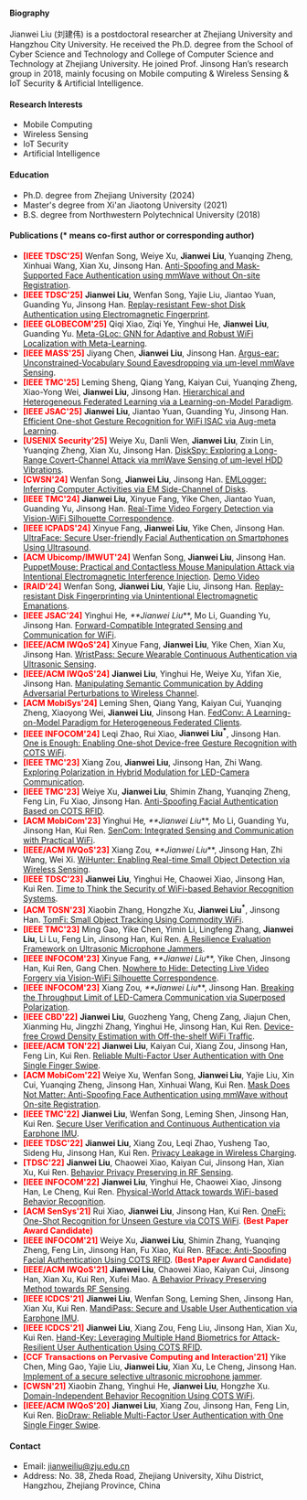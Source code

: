 #### Biography
Jianwei Liu (刘建伟) is a postdoctoral researcher at Zhejiang University and Hangzhou City University. He received the Ph.D. degree from the School of Cyber Science and Technology and College of Computer Science and Technology at Zhejiang University. He joined Prof. Jinsong Han’s research group in 2018, mainly focusing on Mobile computing & Wireless Sensing & IoT Security & Artificial Intelligence. 

#### Research Interests
-  Mobile Computing
-  Wireless Sensing
-  IoT Security
-  Artificial Intelligence


#### Education
- Ph.D. degree from Zhejiang University (2024)
- Master's degree from Xi'an Jiaotong University (2021)
- B.S. degree from Northwestern Polytechnical University (2018)

#### Publications (* means co-first author or corresponding author)
- **<font color="Red">[IEEE TDSC'25]</font>** Wenfan Song, Weiye Xu, **Jianwei Liu**, Yuanqing Zheng, Xinhuai Wang, Xian Xu, Jinsong Han. <u>Anti-Spoofing and Mask-Supported Face Authentication using mmWave without On-site Registration</u>. 
- **<font color="Red">[IEEE TDSC'25]</font>** **Jianwei Liu**, Wenfan Song, Yajie Liu, Jiantao Yuan, Guanding Yu, Jinsong Han. <u>Replay-resistant Few-shot Disk Authentication using Electromagnetic Fingerprint</u>. 
- **<font color="Red">[IEEE GLOBECOM'25]</font>** Qiqi Xiao, Ziqi Ye, Yinghui He, **Jianwei Liu**, Guanding Yu. <u>Meta-GLoc: GNN for Adaptive and Robust WiFi Localization with Meta-Learning</u>. 
- **<font color="Red">[IEEE MASS'25]</font>** Jiyang Chen, **Jianwei Liu**, Jinsong Han. <u>Argus-ear: Unconstrained-Vocabulary Sound Eavesdropping via μm-level mmWave Sensing</u>. 
- **<font color="Red">[IEEE TMC'25]</font>** Leming Sheng, Qiang Yang, Kaiyan Cui, Yuanqing Zheng, Xiao-Yong Wei, **Jianwei Liu**, Jinsong Han. <u>Hierarchical and Heterogeneous Federated Learning via a Learning-on-Model Paradigm</u>. 
- **<font color="Red">[IEEE JSAC'25]</font>** **Jianwei Liu**, Jiantao Yuan, Guanding Yu, Jinsong Han. <u>Efficient One-shot Gesture Recognition for WiFi ISAC via Aug-meta Learning</u>. 
- **<font color="Red">[USENIX Security'25]</font>** Weiye Xu, Danli Wen, **Jianwei Liu**, Zixin Lin, Yuanqing Zheng, Xian Xu, Jinsong Han. <u>DiskSpy: Exploring a Long-Range Covert-Channel Attack via mmWave Sensing of μm-level HDD Vibrations</u>. 
- **<font color="Red">[CWSN'24]</font>** Wenfan Song, **Jianwei Liu**, Jinsong Han. <u>EMLogger: Inferring Computer Activities via EM Side-Channel of Disks</u>.
- **<font color="Red">[IEEE TMC'24]</font>** **Jianwei Liu**, Xinyue Fang, Yike Chen, Jiantao Yuan, Guanding Yu, Jinsong Han. <u>Real-Time Video Forgery Detection via Vision-WiFi Silhouette Correspondence</u>. 
- **<font color="Red">[IEEE ICPADS'24]</font>** Xinyue Fang, **Jianwei Liu**, Yike Chen, Jinsong Han. <u>UltraFace: Secure User-friendly Facial Authentication on Smartphones Using Ultrasound</u>. 
- **<font color="Red">[ACM Ubicomp/IMWUT'24]</font>** Wenfan Song, **Jianwei Liu**, Jinsong Han. <u>PuppetMouse: Practical and Contactless Mouse Manipulation Attack via Intentional Electromagnetic Interference Injection</u>. [Demo Video](https://files.catbox.moe/ou5xdw.mp4)
- **<font color="Red">[RAID'24]</font>** Wenfan Song, **Jianwei Liu**, Yajie Liu, Jinsong Han. <u>Replay-resistant Disk Fingerprinting via Unintentional Electromagnetic Emanations</u>. 
- **<font color="Red">[IEEE JSAC'24]</font>** Yinghui He<sup>*</sup>, **Jianwei Liu<sup>*</sup>**, Mo Li, Guanding Yu, Jinsong Han. <u>Forward-Compatible Integrated Sensing and Communication for WiFi</u>. 
- **<font color="Red">[IEEE/ACM IWQoS'24]</font>** Xinyue Fang, **Jianwei Liu**, Yike Chen, Xian Xu, Jinsong Han. <u>WristPass: Secure Wearable Continuous Authentication via Ultrasonic Sensing</u>. 
- **<font color="Red">[IEEE/ACM IWQoS'24]</font>** **Jianwei Liu**, Yinghui He, Weiye Xu, Yifan Xie, Jinsong Han. <u>Manipulating Semantic Communication by Adding Adversarial Perturbations to Wireless Channel</u>. 
- **<font color="Red">[ACM MobiSys'24]</font>** Leming Shen, Qiang Yang, Kaiyan Cui, Yuanqing Zheng, Xiaoyong Wei, **Jianwei Liu**, Jinsong Han. <u>FedConv: A Learning-on-Model Paradigm for Heterogeneous Federated Clients</u>. 
- **<font color="Red">[IEEE INFOCOM'24]</font>** Leqi Zhao, Rui Xiao, **Jianwei Liu<sup>*</sup>**, Jinsong Han. <u>One is Enough: Enabling One-shot Device-free Gesture Recognition with COTS WiFi</u>. 
- **<font color="Red">[IEEE TMC'23]</font>** Xiang Zou, **Jianwei Liu**, Jinsong Han, Zhi Wang. <u>Exploring Polarization in Hybrid Modulation for LED-Camera Communication</u>. 
- **<font color="Red">[IEEE TMC'23]</font>** Weiye Xu, **Jianwei Liu**, Shimin Zhang, Yuanqing Zheng, Feng Lin, Fu Xiao, Jinsong Han. <u>Anti-Spoofing Facial Authentication Based on COTS RFID</u>. 
- **<font color="Red">[ACM MobiCom'23]</font>** Yinghui He<sup>*</sup>, **Jianwei Liu<sup>*</sup>**, Mo Li, Guanding Yu, Jinsong Han, Kui Ren. <u>SenCom: Integrated Sensing and Communication with Practical WiFi</u>. 
- **<font color="Red">[IEEE/ACM IWQoS'23]</font>** Xiang Zou<sup>*</sup>, **Jianwei Liu<sup>*</sup>**, Jinsong Han, Zhi Wang, Wei Xi. <u>WiHunter: Enabling Real-time Small Object Detection via Wireless Sensing</u>. 
- **<font color="Red">[IEEE TDSC'23]</font>** **Jianwei Liu**, Yinghui He, Chaowei Xiao, Jinsong Han, Kui Ren. <u>Time to Think the Security of WiFi-based Behavior Recognition Systems</u>. 
- **<font color="Red">[ACM TOSN'23]</font>** Xiaobin Zhang, Hongzhe Xu, **Jianwei Liu<sup>*</sup>**, Jinsong Han. <u>TomFi: Small Object Tracking Using Commodity WiFi</u>. 
- **<font color="Red">[IEEE TMC'23]</font>** Ming Gao, Yike Chen, Yimin Li, Lingfeng Zhang, **Jianwei Liu**, Li Lu, Feng Lin, Jinsong Han, Kui Ren. <u>A Resilience Evaluation Framework on Ultrasonic Microphone Jammers</u>. 
- **<font color="Red">[IEEE INFOCOM'23]</font>** Xinyue Fang<sup>*</sup>, **Jianwei Liu<sup>*</sup>**, Yike Chen, Jinsong Han, Kui Ren, Gang Chen. <u>Nowhere to Hide: Detecting Live Video Forgery via Vision-WiFi Silhouette Correspondence</u>. 
- **<font color="Red">[IEEE INFOCOM'23]</font>** Xiang Zou<sup>*</sup>, **Jianwei Liu<sup>*</sup>**, Jinsong Han. <u>Breaking the Throughput Limit of LED-Camera Communication via Superposed Polarization</u>. 
- **<font color="Red">[IEEE CBD'22]</font>** **Jianwei Liu**, Guozheng Yang, Cheng Zang, Jiajun Chen, Xianming Hu, Jingzhi Zhang, Yinghui He, Jinsong Han, Kui Ren. <u>Device-free Crowd Density Estimation with Off-the-shelf WiFi Traffic</u>. 
- **<font color="Red">[IEEE/ACM TON'22]</font>** **Jianwei Liu**, Kaiyan Cui, Xiang Zou, Jinsong Han, Feng Lin, Kui Ren. <u>Reliable Multi-Factor User Authentication with One Single Finger Swipe</u>. 
- **<font color="Red">[ACM MobiCom'22]</font>** Weiye Xu, Wenfan Song, **Jianwei Liu**, Yajie Liu, Xin Cui, Yuanqing Zheng, Jinsong Han, Xinhuai Wang, Kui Ren. <u>Mask Does Not Matter: Anti-Spoofing Face Authentication using mmWave without On-site Registration</u>. 
- **<font color="Red">[IEEE TMC'22]</font>** **Jianwei Liu**, Wenfan Song, Leming Shen, Jinsong Han, Kui Ren. <u>Secure User Verification and Continuous Authentication via Earphone IMU</u>. 
- **<font color="Red">[IEEE TDSC'22]</font>** **Jianwei Liu**, Xiang Zou, Leqi Zhao, Yusheng Tao, Sideng Hu, Jinsong Han, Kui Ren. <u>Privacy Leakage in Wireless Charging</u>. 
- **<font color="Red">[TDSC'22]</font>** **Jianwei Liu**, Chaowei Xiao, Kaiyan Cui, Jinsong Han, Xian Xu, Kui Ren. <u>Behavior Privacy Preserving in RF Sensing</u>. 
- **<font color="Red">[IEEE INFOCOM'22]</font>** **Jianwei Liu**, Yinghui He, Chaowei Xiao, Jinsong Han, Le Cheng, Kui Ren. <u>Physical-World Attack towards WiFi-based Behavior Recognition</u>. 
- **<font color="Red">[ACM SenSys'21]</font>** Rui Xiao, **Jianwei Liu**, Jinsong Han, Kui Ren. <u>OneFi: One-Shot Recognition for Unseen Gesture via COTS WiFi</u>. **<font color="Red">(Best Paper Award Candidate)</font>**
- **<font color="Red">[IEEE INFOCOM'21]</font>** Weiye Xu, **Jianwei Liu**, Shimin Zhang, Yuanqing Zheng, Feng Lin, Jinsong Han, Fu Xiao, Kui Ren. <u>RFace: Anti-Spoofing Facial Authentication Using COTS RFID</u>.  **<font color="Red">(Best Paper Award Candidate)</font>**
- **<font color="Red">[IEEE/ACM IWQoS'21]</font>** **Jianwei Liu**, Chaowei Xiao, Kaiyan Cui, Jinsong Han, Xian Xu, Kui Ren, Xufei Mao. <u>A Behavior Privacy Preserving Method towards RF Sensing</u>. 
- **<font color="Red">[IEEE ICDCS'21]</font>** **Jianwei Liu**, Wenfan Song, Leming Shen, Jinsong Han, Xian Xu, Kui Ren. <u>MandiPass: Secure and Usable User Authentication via Earphone IMU</u>. 
- **<font color="Red">[IEEE ICDCS'21]</font>** **Jianwei Liu**, Xiang Zou, Feng Liu, Jinsong Han, Xian Xu, Kui Ren. <u>Hand-Key: Leveraging Multiple Hand Biometrics for Attack-Resilient User Authentication Using COTS RFID</u>. 
- **<font color="Red">[CCF Transactions on Pervasive Computing and Interaction'21]</font>** Yike Chen, Ming Gao, Yajie Liu, **Jianwei Liu**, Xian Xu, Le Cheng, Jinsong Han. <u>Implement of a secure selective ultrasonic microphone jammer</u>. 
- **<font color="Red">[CWSN'21]</font>** Xiaobin Zhang, Yinghui He, **Jianwei Liu**, Hongzhe Xu. <u>Domain-Independent Behavior Recognition Using COTS WiFi</u>. 
- **<font color="Red">[IEEE/ACM IWQoS'20]</font>** **Jianwei Liu**, Xiang Zou, Jinsong Han, Feng Lin, Kui Ren.
  <u>BioDraw: Reliable Multi-Factor User Authentication with One Single Finger Swipe</u>. 

#### Contact
- Email: jianweiliu@zju.edu.cn
- Address: No. 38, Zheda Road, Zhejiang University, Xihu District, Hangzhou, Zhejiang Province, China
